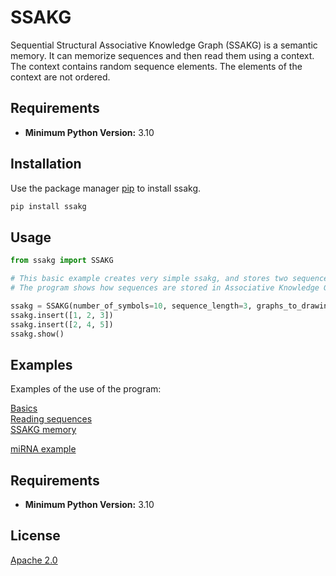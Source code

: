 # SSAKG

Sequential Structural Associative Knowledge Graph (SSAKG) is a semantic memory.
It can memorize sequences and then read them using a context. 
The context contains random sequence elements. The elements of the context are not ordered.
## Requirements

- **Minimum Python Version:** 3.10
## Installation

Use the package manager [pip](https://pip.pypa.io/en/stable/) to install ssakg.

```bash
pip install ssakg
```

## Usage

```python
from ssakg import SSAKG

# This basic example creates very simple ssakg, and stores two sequences.
# The program shows how sequences are stored in Associative Knowledge Graph.

ssakg = SSAKG(number_of_symbols=10, sequence_length=3, graphs_to_drawing=True)
ssakg.insert([1, 2, 3])
ssakg.insert([2, 4, 5])
ssakg.show()
```

## Examples
Examples of the use of the program:

[Basics](https://github.com/PrzemyslawStok/ssakg/blob/main/examples/ssakg_basic.ipynb)\
[Reading sequences](https://github.com/PrzemyslawStok/ssakg/blob/main/examples/ssakg_reading.ipynb)  
[SSAKG memory](https://github.com/PrzemyslawStok/ssakg/blob/main/examples/ssakg_tests.ipynb)  

[miRNA example](https://github.com/PrzemyslawStok/ssakg/blob/main/microrna/mirna_example.ipynb)

## Requirements

- **Minimum Python Version:** 3.10

## License

[Apache 2.0](LICENSE)